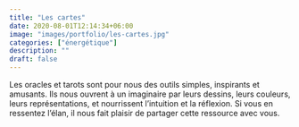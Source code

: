 ```yaml
---
title: "Les cartes"
date: 2020-08-01T12:14:34+06:00
image: "images/portfolio/les-cartes.jpg"
categories: ["énergétique"]
description: ""
draft: false
---
```


Les oracles et tarots sont pour nous des outils simples, inspirants et amusants. Ils nous ouvrent à un imaginaire par leurs dessins, leurs couleurs, leurs représentations, et nourrissent l’intuition et la réflexion. Si vous en ressentez l’élan, il nous fait plaisir de partager cette ressource avec vous.
